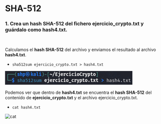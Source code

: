 <h1>SHA-512</h1>

<h3>1. Crea un hash SHA-512 del fichero ejercicio_crypto.txt y guárdalo como hash4.txt.</h3>

<br>

Calculamos el **hash SHA-512** del archivo y enviamos el resultado al archivo **hash4.txt**. 

- `sha512sum ejercicio_crypto.txt > hash4.txt`

 <img src="src/send c.png" alt="send" width="420" /> <p>

Podemos ver que dentro de **hash4.txt** se encuentra el **hash SHA-512** del contenido de **ejercicio_crypto.txt** y el archivo ejercicio_crypto.txt.

- `cat hash4.txt`

 <img src="src/c.png" alt="cat" width="890" /> <p>
